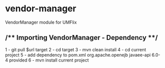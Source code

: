 vendor-manager
==============

VendorManager module for UMFlix

/** Importing VendorManager - Dependency **/
 ------------------------------------------

1 - git pull $url target
2 - cd target
3 - mvn clean install
4 - cd current project
5 - add dependency to pom.xml
        <dependency>
            <groupId>org.apache.openejb</groupId>
            <artifactId>javaee-api</artifactId>
            <version>6.0-4</version>
            <scope>provided</scope>
        </dependency>
6 - mvn install current project